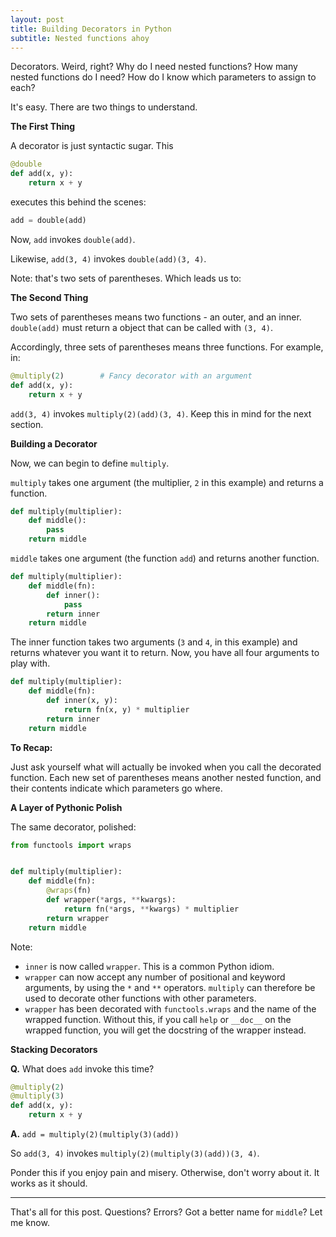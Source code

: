 ```yaml
---
layout: post
title: Building Decorators in Python
subtitle: Nested functions ahoy
---
```


Decorators. Weird, right? Why do I need nested functions? How many nested functions do I need? How do I know which parameters to assign to each?

It's easy. There are two things to understand.

**The First Thing**

A decorator is just syntactic sugar. This

```python
@double
def add(x, y):
    return x + y
```

executes this behind the scenes:

```python
add = double(add)
```

Now, `add` invokes `double(add)`.

Likewise, `add(3, 4)` invokes `double(add)(3, 4)`.

Note: that's two sets of parentheses. Which leads us to:

**The Second Thing**

Two sets of parentheses means two functions - an outer, and an inner. `double(add)` must return a object that can be called with `(3, 4)`.

Accordingly, three sets of parentheses means three functions. For example, in:

```python
@multiply(2)        # Fancy decorator with an argument
def add(x, y):
    return x + y
``` 

`add(3, 4)` invokes `multiply(2)(add)(3, 4)`. Keep this in mind for the next section.

**Building a Decorator**

Now, we can begin to define `multiply`.

`multiply` takes one argument (the multiplier, `2` in this example) and returns a function.

```python
def multiply(multiplier):
    def middle():
        pass
    return middle
```

`middle` takes one argument (the function `add`) and returns another function.

```python
def multiply(multiplier):
    def middle(fn):
        def inner():
            pass
        return inner
    return middle
```

The inner function takes two arguments (`3` and `4`, in this example) and returns whatever you want it to return. Now, you have all four arguments to play with.

```python
def multiply(multiplier):
    def middle(fn):
        def inner(x, y):
            return fn(x, y) * multiplier
        return inner
    return middle
```

**To Recap:**

Just ask yourself what will actually be invoked when you call the decorated function. Each new set of parentheses means another nested function, and their contents indicate which parameters go where.

**A Layer of Pythonic Polish**

The same decorator, polished:

```python
from functools import wraps


def multiply(multiplier):
    def middle(fn):
        @wraps(fn)
        def wrapper(*args, **kwargs):
            return fn(*args, **kwargs) * multiplier
        return wrapper
    return middle
```

Note:
- `inner` is now called `wrapper`. This is a common Python idiom.
- `wrapper` can now accept any number of positional and keyword arguments, by using the `*` and `**` operators. `multiply` can therefore be used to decorate other functions with other parameters.
- `wrapper` has been decorated with `functools.wraps` and the name of the wrapped function. Without this, if you call `help` or `__doc__` on the wrapped function, you will get the docstring of the wrapper instead.

**Stacking Decorators**

**Q.** What does `add` invoke this time?

```python
@multiply(2)
@multiply(3)
def add(x, y):
    return x + y
```

**A.** `add = multiply(2)(multiply(3)(add))`

So `add(3, 4)` invokes `multiply(2)(multiply(3)(add))(3, 4)`.

Ponder this if you enjoy pain and misery. Otherwise, don't worry about it. It works as it should.

---

That's all for this post. Questions? Errors? Got a better name for `middle`? Let me know.